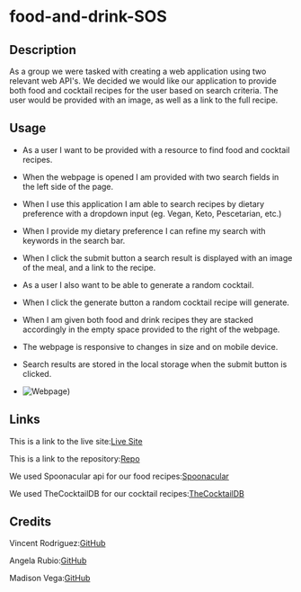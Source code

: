 # food-and-drink-SOS

## Description
As a group we were tasked with creating a web application using two relevant web API's. We decided we would like our application to provide both food and cocktail recipes for the user based on search criteria. The user would be provided with an image, as well as a link to the full recipe. 




## Usage
* As a user I want to be provided with a resource to find food and cocktail recipes.
* When the webpage is opened I am provided with two search fields in the left side of the page.

* When I use this application I am able to search recipes by dietary preference with a dropdown input (eg. Vegan, Keto, Pescetarian, etc.)

* When I provide my dietary preference I can refine my search with keywords in the search bar.

* When I click the submit button a search result is displayed with an image of the meal, and a link to the recipe.
* As a user I also want to be able to generate a random cocktail.
* When I click the generate button a random cocktail recipe will generate.
* When I am given both food and drink recipes they are stacked accordingly in the empty space provided to the right of the webpage. 

* The webpage is responsive to changes in size and on mobile device.

* Search results are stored in the local storage when the submit button is clicked.
* ![Webpage](https://media.giphy.com/media/b5LYfu28BOszu513Ue/giphy.gif))




## Links

This is a link to the live site:[Live Site](https://neptune92.github.io/food-and-drink/index.html)<br>

This is a link to the repository:[Repo](https://github.com/neptune92/food-and-drink)<br>

We used Spoonacular api for our food recipes:[Spoonacular](https://spoonacular.com/food-api)<br>

We used TheCocktailDB for our cocktail recipes:[TheCocktailDB](https://www.thecocktaildb.com/)<br>

## Credits 

Vincent Rodriguez:[GitHub](https://github.com/vinceray90)<br>

Angela Rubio:[GitHub](https://github.com/neptune92)<br>

Madison Vega:[GitHub](https://github.com/madison-vega)<br>